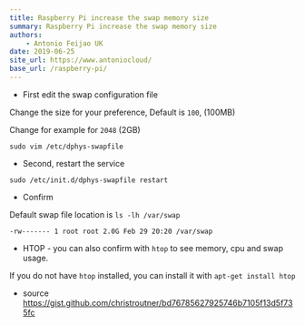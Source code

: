 ```yaml
---
title: Raspberry Pi increase the swap memory size
summary: Raspberry Pi increase the swap memory size
authors:
    - Antonio Feijao UK
date: 2019-06-25
site_url: https://www.antoniocloud/
base_url: /raspberry-pi/
---
```


- First edit the swap configuration file

Change the size for your preference, Default is `100`, (100MB)

Change for example for `2048` (2GB)

`sudo vim /etc/dphys-swapfile`

- Second, restart the service

`sudo /etc/init.d/dphys-swapfile restart`

- Confirm

Default swap file location is `ls -lh /var/swap`

`-rw------- 1 root root 2.0G Feb 29 20:20 /var/swap`

- HTOP - you can also confirm with `htop` to see memory, cpu and swap usage.

If you do not have `htop` installed, you can install it with `apt-get install htop`

- source <https://gist.github.com/christroutner/bd76785627925746b7105f13d5f735fc>

